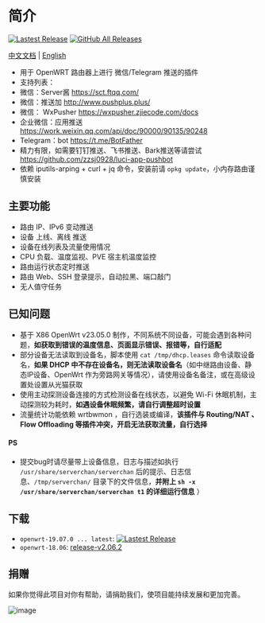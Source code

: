 # 简介

[![Lastest Release](https://img.shields.io/github/release/tty228/luci-app-wechatpush.svg?style=flat)](https://github.com/tty228/luci-app-wechatpush/releases)
[![GitHub All Releases](https://img.shields.io/github/downloads/tty228/luci-app-wechatpush/total)](https://github.com/tty228/luci-app-wechatpush/releases)

[中文文档](README.md) | [English](README_en.md)

- 用于 OpenWRT 路由器上进行 微信/Telegram 推送的插件
- 支持列表：
- 微信：Server酱         https://sct.ftqq.com/
- 微信：推送加           http://www.pushplus.plus/
- 微信： WxPusher       https://wxpusher.zjiecode.com/docs
- 企业微信：应用推送      https://work.weixin.qq.com/api/doc/90000/90135/90248
- Telegram：bot		   https://t.me/BotFather
- 精力有限，如需要钉钉推送、飞书推送、Bark推送等请尝试 https://github.com/zzsj0928/luci-app-pushbot
- 依赖 iputils-arping + curl + jq 命令，安装前请 `opkg update`，小内存路由谨慎安装

## 主要功能

- 路由 IP、IPv6 变动推送
- 设备 上线、离线 推送
- 设备在线列表及流量使用情况
- CPU 负载、温度监视、PVE 宿主机温度监控
- 路由运行状态定时推送
- 路由 Web、SSH 登录提示，自动拉黑、端口敲门
- 无人值守任务

## 已知问题

- 基于 X86 OpenWrt v23.05.0 制作，不同系统不同设备，可能会遇到各种问题，**如获取到错误的温度信息、页面显示错误、报错等，自行适配**
- 部分设备无法读取到设备名，脚本使用 `cat /tmp/dhcp.leases` 命令读取设备名，**如果 DHCP 中不存在设备名，则无法读取设备名**（如中继路由设备、静态IP设备、OpenWrt 作为旁路网关等情况），请使用设备名备注，或在高级设置处设置从光猫获取
- 使用主动探测设备连接的方式检测设备在线状态，以避免 Wi-Fi 休眠机制，主动探测较为耗时，**如遇设备休眠频繁，请自行调整超时设置**
- 流量统计功能依赖 wrtbwmon ，自行选装或编译，**该插件与 Routing/NAT 、Flow Offloading 等插件冲突，开启无法获取流量，自行选择**

#### PS

- 提交bug时请尽量带上设备信息，日志与描述如执行 `/usr/share/serverchan/serverchan` 后的提示、日志信息、`/tmp/serverchan/` 目录下的文件信息，**并附上 `sh -x /usr/share/serverchan/serverchan t1` 的详细运行信息** ）

## 下载

* `openwrt-19.07.0 ... latest`: [![Lastest Release](https://img.shields.io/github/release/tty228/luci-app-wechatpush.svg?style=flat)](https://github.com/tty228/luci-app-wechatpush/releases)
* `openwrt-18.06`: [release-v2.06.2](https://github.com/tty228/luci-app-serverchan/releases/tag/v2.06.2)

## 捐赠

如果你觉得此项目对你有帮助，请捐助我们，使项目能持续发展和更加完善。

![image](https://github.com/tty228/Python-100-Days/blob/master/res/WX.jpg)

